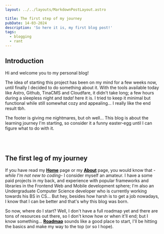 ```yaml
---
layout: ../../layouts/MarkdownPostLayout.astro

title: The first step of my journey
pubDate: 14-03-2024
description: 'So here it is, my first blog post!'
tags:
  - blogging
  - rant
---
```


## Introduction

Hi and welcome you to my personal blog!

The idea of starting this project has been on my mind for a few weeks now, until finally I decided to do something about it. With the tools available today like Astro, Github, TinaCMS and Cloudfare, it didn't take long; a few hours during a sleepless night and *tada!* here it is. I tried to keep it minimal but functional while still somewhat cozy and appealing... I really like the end result tbh.

The footer is giving me nightmares, but oh well... This blog is about the learning journey I'm starting, so consider it a funny easter-egg until I can figure what to do with it.

<br />
<br />

## The first leg of my journey

If you have read my <a href="https://dev-journey-blog.pages.dev/" target="_blank" style="text-decoration: none; color: black"><ins>**Home**<ins></a> page or my <a href="https://dev-journey-blog.pages.dev/about/" target="_blank" style="text-decoration: none; color: black"><ins>**About**<ins></a> page, you would know that *-while I'm not new to coding-* I consider myself an amateur. I have a some paid projects in my back, and experience with popular frameworks and libraries in the Frontend Web and Mobile development sphere; I'm also an Undergraduate Computer Science developer who is currently working towards his BS in CS... But hey, besides how harsh is to get a job nowadays, I know that I can be better and that's why this blog was born.

So now, where do I start? Well, I don't have a full roadmap yet and there are tons of resources out there, so I don't know how or when it'll end; but I know something... <a href="https://roadmap.sh/" target="_blank" style="text-decoration: none; color: black"><ins>**Roadmap**<ins></a> sounds like a good place to start, I'll be hitting the basics and make my way to the top (or so I hope).
